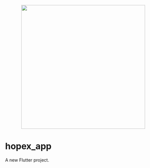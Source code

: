 <p align="center"><img src="https://i.ibb.co/HTKf1BR/logo.png" width="400"></p>

# hopex_app
A new Flutter project.
